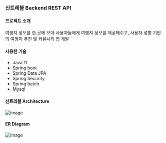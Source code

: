 ### 신트레블 Backend REST API 

#### 프로젝트 소개 

여행지 정보를 한 곳에 모아 사용자들에게 여행지 정보를 제공해주고, 사용자 성향 기반의 여행지 추천 및 커뮤니티 앱 개발 

#### 사용한 기술
- Java 11  
- Spring boot  
- Spring Data JPA  
- Spring Security  
- Spring batch  
- Mysql  

#### 신트레블 Architecture
![image](https://user-images.githubusercontent.com/88091743/173314360-81e55075-b18d-484a-84d0-f739ee550c92.png)



#### ER Diagram
![image](https://user-images.githubusercontent.com/88091743/173379139-18ad7ec3-b505-47a1-90bd-9fe3c97cfa2c.png)

